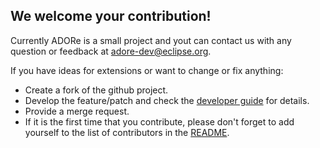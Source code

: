 <!--
********************************************************************************
* Copyright (C) 2017-2020 German Aerospace Center (DLR). 
* Eclipse ADORe, Automated Driving Open Research https://eclipse.org/adore
*
* This program and the accompanying materials are made available under the 
* terms of the Eclipse Public License 2.0 which is available at
* http://www.eclipse.org/legal/epl-2.0.
*
* SPDX-License-Identifier: EPL-2.0 
********************************************************************************
-->
## We welcome your contribution!
Currently ADORe is a small project and yout can contact us with any question or feedback at [adore-dev@eclipse.org](mailto:adore-dev@eclipse.org).


If you have ideas for extensions or want to change or fix anything:

* Create a fork of the github project.
* Develop the feature/patch and check the [developer guide](documentation/developer_guide.md)
  for details.
* Provide a merge request.
* If it is the first time that you contribute, please don't forget to add yourself to the list of contributors in the [README](README.md).